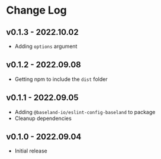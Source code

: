 # Change Log

## v0.1.3 - 2022.10.02

- Adding `options` argument

## v0.1.2 - 2022.09.08

- Getting npm to include the `dist` folder

## v0.1.1 - 2022.09.05

- Adding `@baseland-io/eslint-config-baseland` to package
- Cleanup dependencies


## v0.1.0 - 2022.09.04

- Initial release
